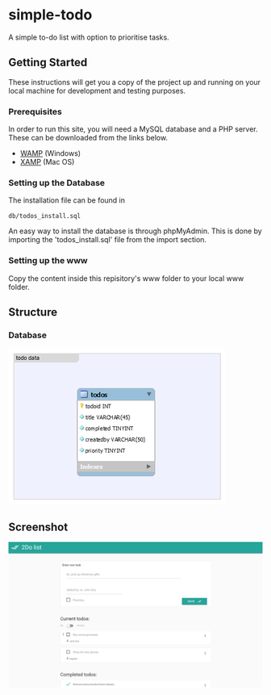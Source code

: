 # simple-todo
A simple to-do list with option to prioritise tasks.

## Getting Started
These instructions will get you a copy of the project up and running on your local machine for development and testing purposes. 

### Prerequisites
In order to run this site, you will need a MySQL database and a PHP server. These can be downloaded from the links below.
- <a href="http://www.wampserver.com/en/" target="_blank">WAMP</a> (Windows)
- <a href="https://www.apachefriends.org/download.html" target="_blank">XAMP</a> (Mac OS)

### Setting up the Database
The installation file can be found in 

```
db/todos_install.sql
```
An easy way to install the database is through phpMyAdmin. This is done by importing the 'todos_install.sql' file from the import section.

### Setting up the www
Copy the content inside this repisitory's www folder to your local www folder.

## Structure

### Database
![alt Database](https://github.com/raaghda/simple-todo/blob/master/db/todos.png?raw=true)


## Screenshot
![alt Screenshot](https://raw.githubusercontent.com/raaghda/simple-todo/5ca59e87af2408794f7de0153cea364c653070fb/screenshot-todo.jpg)
